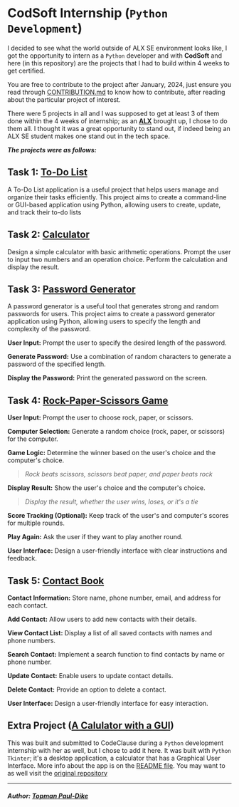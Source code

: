 # CodSoft Internship (`Python Development`)
I decided to see what the world outside of ALX SE environment looks like, I got the opportunity to intern as a `Python` developer and with **CodSoft** and here
(in this repository) are the projects that I had to build within 4 weeks to get certified.

You are free to contribute to the project after January, 2024, just ensure you read through [CONTRIBUTION.md](./CONTRIBUTION.md) to know how to contribute,
after reading about the particular project of interest.

There were 5 projects in all and I was supposed to get at least 3 of them done within the 4 weeks of internship; as an [**ALX**](https://www.alxafrica.com/)
brought up, I chose to do them all. I thought it was a great opportunity to stand out, if indeed being an ALX SE student makes one stand out in the tech space.

***The projects were as follows:***

## Task 1: [To-Do List](./to-do_list)
A To-Do List application is a useful project that helps users manage and organize their tasks efficiently. This project aims to create a command-line or
GUI-based application using Python, allowing users to create, update, and track their to-do lists

## Task 2: [Calculator](./calculator)
Design a simple calculator with basic arithmetic operations. Prompt the user to input two numbers and an operation choice. Perform the calculation and display
the result.

## Task 3: [Password Generator](./password_generator)
A password generator is a useful tool that generates strong and random passwords for users. This project aims to create a password generator application using
Python, allowing users to specify the length and complexity of the password.

**User Input:** Prompt the user to specify the desired length of the password.

**Generate Password:** Use a combination of random characters to generate a password of the specified length.

**Display the Password:** Print the generated password on the screen.

## Task 4: [Rock-Paper-Scissors Game](./rock_paper_scissors)
**User Input:** Prompt the user to choose rock, paper, or scissors.

**Computer Selection:** Generate a random choice (rock, paper, or scissors) for the computer.

**Game Logic:** Determine the winner based on the user's choice and the computer's choice.
> *Rock beats scissors, scissors beat paper, and paper beats rock*

**Display Result:** Show the user's choice and the computer's choice.
> *Display the result, whether the user wins, loses, or it's a tie*

**Score Tracking (Optional):** Keep track of the user's and computer's scores for multiple rounds.

**Play Again:** Ask the user if they want to play another round.

**User Interface:** Design a user-friendly interface with clear instructions and feedback.

## Task 5: [Contact Book](./contact_book)
**Contact Information:** Store name, phone number, email, and address for each contact.

**Add Contact:** Allow users to add new contacts with their details.

**View Contact List:** Display a list of all saved contacts with names and phone numbers.

**Search Contact:** Implement a search function to find contacts by name or phone number.

**Update Contact:** Enable users to update contact details.

**Delete Contact:** Provide an option to delete a contact.

**User Interface:** Design a user-friendly interface for easy interaction.

## Extra Project ([A Calulator with a GUI](./calculator-gui))
This was built and submitted to CodeClause during a `Python` development internship with her as well, but I chose to add it here. It was built with
`Python Tkinter`; it's a desktop application, a calculator that has a Graphical User Interface. More info about the app is on the [README file](./calculator-gui/README.md). You may want to as well visit the [original repository](https://github.com/tpauldike/CodeClauseInternship)

--------

##### Author: [Topman Paul-Dike](https://github.com/tpauldike)
